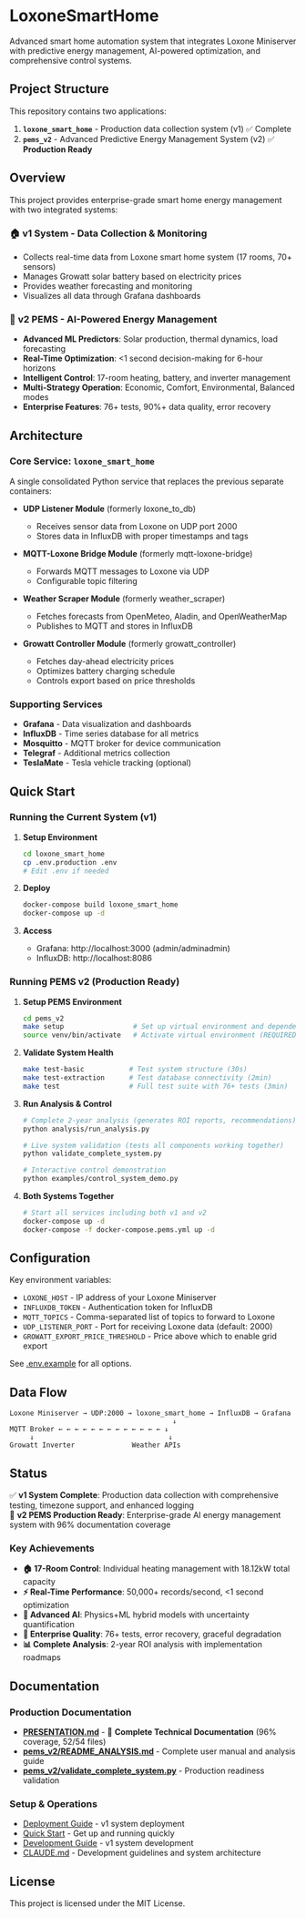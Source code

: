 # LoxoneSmartHome

Advanced smart home automation system that integrates Loxone Miniserver with predictive energy management, AI-powered optimization, and comprehensive control systems.

## Project Structure

This repository contains two applications:
1. **`loxone_smart_home`** - Production data collection system (v1) ✅ Complete
2. **`pems_v2`** - Advanced Predictive Energy Management System (v2) ✅ **Production Ready**

## Overview

This project provides enterprise-grade smart home energy management with two integrated systems:

### 🏠 **v1 System** - Data Collection & Monitoring
- Collects real-time data from Loxone smart home system (17 rooms, 70+ sensors)
- Manages Growatt solar battery based on electricity prices
- Provides weather forecasting and monitoring
- Visualizes all data through Grafana dashboards

### 🤖 **v2 PEMS** - AI-Powered Energy Management
- **Advanced ML Predictors**: Solar production, thermal dynamics, load forecasting
- **Real-Time Optimization**: <1 second decision-making for 6-hour horizons
- **Intelligent Control**: 17-room heating, battery, and inverter management
- **Multi-Strategy Operation**: Economic, Comfort, Environmental, Balanced modes
- **Enterprise Features**: 76+ tests, 90%+ data quality, error recovery

## Architecture

### Core Service: `loxone_smart_home`

A single consolidated Python service that replaces the previous separate containers:

- **UDP Listener Module** (formerly loxone_to_db)
  - Receives sensor data from Loxone on UDP port 2000
  - Stores data in InfluxDB with proper timestamps and tags
  
- **MQTT-Loxone Bridge Module** (formerly mqtt-loxone-bridge)
  - Forwards MQTT messages to Loxone via UDP
  - Configurable topic filtering
  
- **Weather Scraper Module** (formerly weather_scraper)
  - Fetches forecasts from OpenMeteo, Aladin, and OpenWeatherMap
  - Publishes to MQTT and stores in InfluxDB
  
- **Growatt Controller Module** (formerly growatt_controller)
  - Fetches day-ahead electricity prices
  - Optimizes battery charging schedule
  - Controls export based on price thresholds

### Supporting Services

- **Grafana** - Data visualization and dashboards
- **InfluxDB** - Time series database for all metrics
- **Mosquitto** - MQTT broker for device communication
- **Telegraf** - Additional metrics collection
- **TeslaMate** - Tesla vehicle tracking (optional)

## Quick Start

### Running the Current System (v1)

1. **Setup Environment**
   ```bash
   cd loxone_smart_home
   cp .env.production .env
   # Edit .env if needed
   ```

2. **Deploy**
   ```bash
   docker-compose build loxone_smart_home
   docker-compose up -d
   ```

3. **Access**
   - Grafana: http://localhost:3000 (admin/adminadmin)
   - InfluxDB: http://localhost:8086

### Running PEMS v2 (Production Ready)

1. **Setup PEMS Environment**
   ```bash
   cd pems_v2
   make setup                 # Set up virtual environment and dependencies
   source venv/bin/activate   # Activate virtual environment (REQUIRED)
   ```

2. **Validate System Health**
   ```bash
   make test-basic           # Test system structure (30s)
   make test-extraction      # Test database connectivity (2min)
   make test                 # Full test suite with 76+ tests (3min)
   ```

3. **Run Analysis & Control**
   ```bash
   # Complete 2-year analysis (generates ROI reports, recommendations)
   python analysis/run_analysis.py
   
   # Live system validation (tests all components working together)
   python validate_complete_system.py
   
   # Interactive control demonstration
   python examples/control_system_demo.py
   ```

4. **Both Systems Together**
   ```bash
   # Start all services including both v1 and v2
   docker-compose up -d
   docker-compose -f docker-compose.pems.yml up -d
   ```

## Configuration

Key environment variables:
- `LOXONE_HOST` - IP address of your Loxone Miniserver
- `INFLUXDB_TOKEN` - Authentication token for InfluxDB
- `MQTT_TOPICS` - Comma-separated list of topics to forward to Loxone
- `UDP_LISTENER_PORT` - Port for receiving Loxone data (default: 2000)
- `GROWATT_EXPORT_PRICE_THRESHOLD` - Price above which to enable grid export

See [.env.example](loxone_smart_home/.env.example) for all options.

## Data Flow

```
Loxone Miniserver → UDP:2000 → loxone_smart_home → InfluxDB → Grafana
                                        ↓
MQTT Broker ← ← ← ← ← ← ← ← ← ← ← ← ← ↓
     ↓                                 ↓
Growatt Inverter              Weather APIs
```

## Status

✅ **v1 System Complete**: Production data collection with comprehensive testing, timezone support, and enhanced logging  
🚀 **v2 PEMS Production Ready**: Enterprise-grade AI energy management system with 96% documentation coverage

### Key Achievements
- **🏠 17-Room Control**: Individual heating management with 18.12kW total capacity
- **⚡ Real-Time Performance**: 50,000+ records/second, <1 second optimization
- **🤖 Advanced AI**: Physics+ML hybrid models with uncertainty quantification
- **🔧 Enterprise Quality**: 76+ tests, error recovery, graceful degradation
- **📊 Complete Analysis**: 2-year ROI analysis with implementation roadmaps

## Documentation

### Production Documentation
- **[PRESENTATION.md](PRESENTATION.md)** - 🎯 **Complete Technical Documentation** (96% coverage, 52/54 files)
- **[pems_v2/README_ANALYSIS.md](pems_v2/README_ANALYSIS.md)** - Complete user manual and analysis guide
- **[pems_v2/validate_complete_system.py](pems_v2/validate_complete_system.py)** - Production readiness validation

### Setup & Operations
- [Deployment Guide](loxone_smart_home/DEPLOYMENT.md) - v1 system deployment
- [Quick Start](QUICKSTART.md) - Get up and running quickly
- [Development Guide](loxone_smart_home/README.md) - v1 system development
- [CLAUDE.md](CLAUDE.md) - Development guidelines and system architecture

## License

This project is licensed under the MIT License.